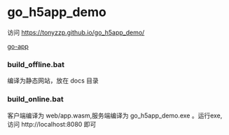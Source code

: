 # go_h5app_demo

访问  https://tonyzzp.github.io/go_h5app_demo/

[go-app](https://github.com/maxence-charriere/go-app)


### build_offline.bat
编译为静态网站，放在 docs 目录


### build_online.bat
客户端编译为 web/app.wasm,服务端编译为 go_h5app_demo.exe 。运行exe,访问 http://localhost:8080 即可
